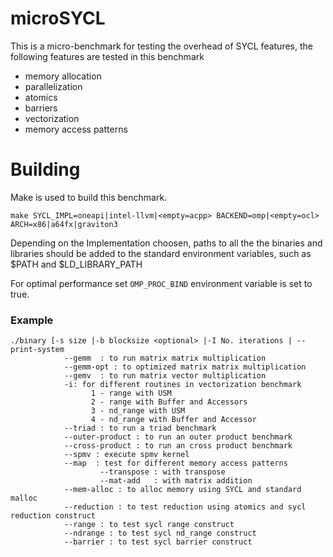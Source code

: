 # microSYCL

This is a micro-benchmark for testing the overhead of SYCL features, the following features are tested in this benchmark 

* memory allocation
* parallelization 
* atomics 
* barriers
* vectorization
* memory access patterns

# Building 

Make is used to build this benchmark. 

```
make SYCL_IMPL=oneapi|intel-llvm|<empty=acpp> BACKEND=omp|<empty=ocl> ARCH=x86|a64fx|graviton3
```
Depending on the Implementation choosen, paths to all the the binaries and libraries should be added to the standard environment variables, such as $PATH and $LD_LIBRARY_PATH

For optimal performance set `OMP_PROC_BIND` environment variable is set to true. 

### Example

```
./binary [-s size |-b blocksize <optional> |-I No. iterations | --print-system
			--gemm 	: to run matrix matrix multiplication 
			--gemm-opt : to optimized matrix matrix multiplication 
			--gemv 	: to run matrix vector multiplication 
			-i: for different routines in vectorization benchmark
		    	  1 - range with USM
		    	  2 - range with Buffer and Accessors
		    	  3 - nd_range with USM
		    	  4 - nd_range with Buffer and Accessor
			--triad	: to run a triad benchmark 
			--outer-product	: to run an outer product benchmark
			--cross-product	: to run an cross product benchmark
			--spmv : execute spmv kernel
 			--map  : test for different memory access patterns 
					--transpose : with transpose 
					--mat-add   : with matrix addition
			--mem-alloc	: to alloc memory using SYCL and standard malloc 
			--reduction	: to test reduction using atomics and sycl reduction construct
			--range	: to test sycl range construct
			--ndrange : to test sycl nd_range construct
			--barrier : to test sycl barrier construct
			
   
```


